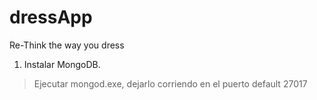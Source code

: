 # dressApp
Re-Think the way you dress


1) Instalar MongoDB.
  > Ejecutar mongod.exe, dejarlo corriendo en el puerto default 27017

